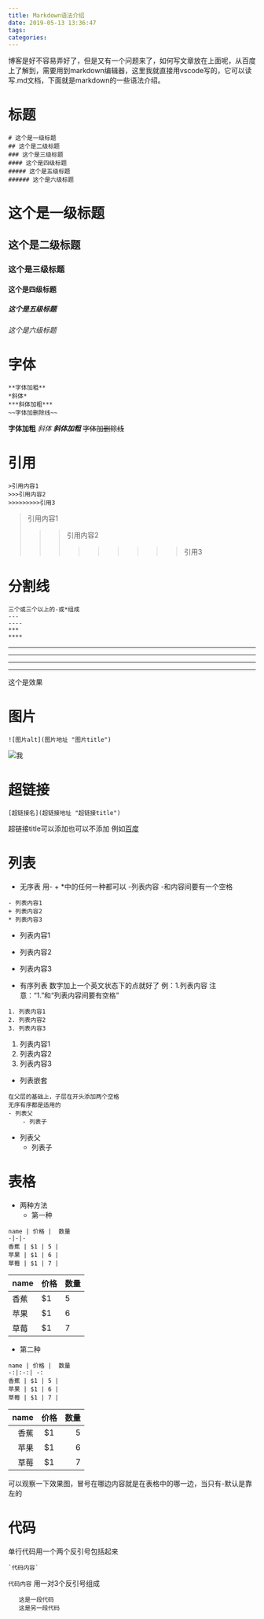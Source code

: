 ```yaml
---
title: Markdown语法介绍
date: 2019-05-13 13:36:47
tags:
categories:
---
```

博客是好不容易弄好了，但是又有一个问题来了，如何写文章放在上面呢，从百度上了解到，需要用到markdown编辑器，这里我就直接用vscode写的，它可以读写.md文档，下面就是markdown的一些语法介绍。
# 标题
```
# 这个是一级标题
## 这个是二级标题
### 这个是三级标题
#### 这个是四级标题
##### 这个是五级标题
###### 这个是六级标题
```
# 这个是一级标题
## 这个是二级标题
### 这个是三级标题
#### 这个是四级标题
##### 这个是五级标题
###### 这个是六级标题
# 字体
```
**字体加粗**
*斜体*
***斜体加粗***
~~字体加删除线~~
```
**字体加粗**
*斜体*
***斜体加粗***
~~字体加删除线~~

# 引用
```
>引用内容1
>>>引用内容2
>>>>>>>>>引用3
```
>引用内容1
>>>引用内容2
>>>>>>>>>引用3

# 分割线
```
三个或三个以上的-或*组成
---
----
***
****
```
---
----
***
****
这个是效果

# 图片
```
![图片alt](图片地址 "图片title")
```
![我](https://ss3.bdstatic.com/70cFv8Sh_Q1YnxGkpoWK1HF6hhy/it/u=3070055457,3478407808&fm=26&gp=0.jpg "风景")

# 超链接
```
[超链接名](超链接地址 "超链接title")
```
超链接title可以添加也可以不添加
例如[百度](http://www.baidu.com)

# 列表
+ 无序表
用- + *中的任何一种都可以
-列表内容    -和内容间要有一个空格
```
- 列表内容1
+ 列表内容2
* 列表内容3
```
- 列表内容1
+ 列表内容2
* 列表内容3
+ 有序列表
数字加上一个英文状态下的点就好了
例：1.列表内容  注意：“1.”和“列表内容间要有空格”
```
1. 列表内容1
2. 列表内容2
3. 列表内容3
```
1. 列表内容1
2. 列表内容2
3. 列表内容3
+ 列表嵌套
```
在父层的基础上，子层在开头添加两个空格
无序有序都是适用的
- 列表父
    - 列表子
```
- 列表父
  - 列表子

# 表格
+ 两种方法
  + 第一种
```
name | 价格 |  数量  
-|-|-
香蕉 | $1 | 5 |
苹果 | $1 | 6 |
草莓 | $1 | 7 |
```
name | 价格 |  数量  
-|-|-
香蕉 | $1 | 5 |
苹果 | $1 | 6 |
草莓 | $1 | 7 |
  + 第二种
```
name | 价格 |  数量  
-:|:-:| -:
香蕉 | $1 | 5 |
苹果 | $1 | 6 |
草莓 | $1 | 7 |
```
name | 价格 |  数量  
-:|:-:| -:
香蕉 | $1 | 5 |
苹果 | $1 | 6 |
草莓 | $1 | 7 |
可以观察一下效果图，冒号在哪边内容就是在表格中的哪一边，当只有-默认是靠左的

# 代码
单行代码用一个两个反引号包括起来
```
`代码内容`
```
`代码内容`
用一对3个反引号组成
```
   这是一段代码
   这是另一段代码
```